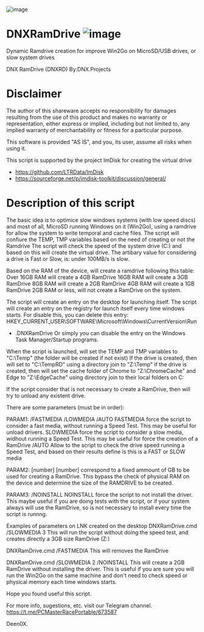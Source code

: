 ![image](DNX_MicroSD.ico)
# DNXRamDrive ![image](DNX_MicroSD.ico)

Dynamic Ramdrive creation for improve Win2Go on MicroSD/USB drives, or slow system drives 

DNX RamDrive (DNXRD) By:DNX.Projects

# Disclaimer

The author of this shareware accepts no responsibility for damages resulting from the use of this product and makes no warranty or representation, either express or implied, including but not limited to, any implied warranty of merchantability or fitness for a particular purpose.

This software is provided "AS IS", and you, its user, assume all risks when using it.

This script is supported by the project ImDisk for creating the virtual drive
* https://github.com/LTRData/ImDisk
* https://sourceforge.net/p/imdisk-toolkit/discussion/general/

# Description of this script

The basic idea is to optimice slow windows systems (with low speed discs) and most of all, MicroSD running Windows on it (Win2Go), using a ramdrive for allow the system to write temporal and cache files.
The script will confiure the TEMP, TMP variables based on the need of creating or not the Ramdrive
The script will check the speed of the system drive (C:) and based on this will create the virtual drive.
The artibary value for considering a drive is Fast or Slow, is: under 100MB/s is slow.

Based on the RAM of the device, will create a ramdrive following this table:
Over 16GB RAM will create a 4GB RamDrive
16GB RAM will create a 3GB RamDrive
 8GB RAM will create a 2GB RamDrive
 4GB RAM will create a 1GB RamDrive
 2GB RAM or less, will not create a RamDrive on the system.
 
The script will create an entry on the desktop for launching itself.
The script will create an entry on the registry for launch itself every time windows starts.
For disable this, you can delete this entry:
HKEY_CURRENT_USER\SOFTWARE\Microsoft\Windows\CurrentVersion\Run
 - .DNXRamDrive
Or simply you can disable the entry on the Windows Task Manager/Startup programs.

When the script is launched, will set the TEMP and TMP variables to "C:\Temp" (the folder will be created if not exist)
If the drive is created, then will set to "C:\TempRD" using a directory join to "Z:\Temp"
if the drive is created, then will set the cache folder of Chrome to "Z:\ChromeCache" and Edge to "Z:\EdgeCache" using directory join to their local folders on C:

If the script consider that is not necessary to create a RamDrive, then will try to unload any existent drive.

There are some parameters (must be in order):

PARAM1: /FASTMEDIA /LOWMEDIA /AUTO
	FASTMEDIA force the script to consider a fast media, without running a Speed Test. This may be useful for unload drivers.
	SLOWMEDIA force the script to consider a slow media, widhout running a Speed Test. This may be useful for force the creation of a RamDrive
	/AUTO     Allow to the script to check the drive speed running a Speed Test, and based on their results define is this is a FAST or SLOW media
	
PARAM2: [number]
	[number] correspond to a fixed ammount of GB to be used for creating a RamDrive. This bypass the check of physical RAM on the device and determine the size of the RAMDRIVE to be created.
	
PARAM3: /NOINSTALL
	NOINSTALL force the script to not install the driver. This maybe useful if you are doing tests with the script, or if your system always will use the RamDrive, so is not necessary to install every time the script is runnng.

Examples of parameters on LNK created on the desktop
DNXRamDrive.cmd /SLOWMEDIA 3
This will run the script without doing the speed test, and creates directly a 3GB size RamDrive (Z:)

DNXRamDrive.cmd /FASTMEDIA
This will removes the RamDrive

DNXRamDrive.cmd /SLOWMEDIA 2 /NOINSTALL
This will create a 2GB RamDrive without installing the driver. This is useful if you are sure you will run the Win2Go on the same machine and don't need to check speed or physical memory each time windows starts.


Hope you found useful this script.

For more info, sugestions, etc. visit our Telegram channel.
https://t.me/PCMasterRacePortable/673587

Deen0X.
